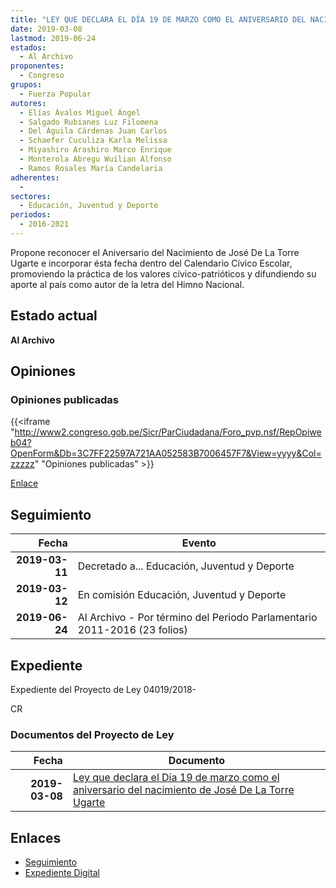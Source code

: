 ```yaml
---
title: "LEY QUE DECLARA EL DÍA 19 DE MARZO COMO EL ANIVERSARIO DEL NACIMIENTO DE JOSÉ DE LA TORRE UGARTE"
date: 2019-03-08
lastmod: 2019-06-24
estados: 
  - Al Archivo
proponentes: 
  - Congreso
grupos: 
  - Fuerza Popular
autores: 
  - Elías Ávalos Miguel Ángel
  - Salgado Rubianes Luz Filomena
  - Del Águila Cárdenas Juan Carlos
  - Schaefer Cuculiza Karla Melissa
  - Miyashiro Arashiro Marco Enrique
  - Monterola Abregu Wuilian Alfonso
  - Ramos Rosales María Candelaria
adherentes: 
  - 
sectores: 
  - Educación, Juventud y Deporte
periodos: 
  - 2016-2021
---
```


Propone reconocer el Aniversario del Nacimiento de José De La Torre Ugarte e incorporar ésta fecha dentro del Calendario Cívico Escolar, promoviendo la práctica de los valores cívico-patrióticos y difundiendo su aporte al país como autor de la letra del Himno Nacional.


## Estado actual

**Al Archivo**

## Opiniones

### Opiniones publicadas

{{<iframe "http://www2.congreso.gob.pe/Sicr/ParCiudadana/Foro_pvp.nsf/RepOpiweb04?OpenForm&Db=3C7FF22597A721AA052583B7006457F7&View=yyyy&Col=zzzzz" "Opiniones publicadas" >}}

[Enlace](http://www2.congreso.gob.pe/Sicr/ParCiudadana/Foro_pvp.nsf/RepOpiweb04?OpenForm&Db=3C7FF22597A721AA052583B7006457F7&View=yyyy&Col=zzzzz)

## Seguimiento

| Fecha | Evento |
|------:|--------|
| **2019-03-11** | Decretado a... Educación, Juventud y Deporte|
| **2019-03-12** | En comisión Educación, Juventud y Deporte|
| **2019-06-24** | Al Archivo - Por término del Periodo Parlamentario 2011-2016 (23 folios)|


## Expediente

Expediente del Proyecto de Ley 04019/2018-

CR


### Documentos del Proyecto de Ley

| Fecha | Documento |
|------:|--------|
| **2019-03-08** | [Ley que declara el Día 19 de marzo como el aniversario del nacimiento de José De La Torre Ugarte](http://www.leyes.congreso.gob.pe/Documentos/2016_2021/Proyectos_de_Ley_y_de_Resoluciones_Legislativas/PL0401920190308.pdf) |

## Enlaces 

- [Seguimiento](http://www2.congreso.gob.pe/Sicr/TraDocEstProc/CLProLey2016.nsf/f7fff46988ca05b1052578e100829cc7/76a90cba0ea4200c052583b7005d97bb?OpenDocument)
- [Expediente Digital](http://www2.congreso.gob.pe/Sicr/TraDocEstProc/CLProLey2016.nsf/f7fff46988ca05b1052578e100829cc7/76a90cba0ea4200c052583b7005d97bb?OpenDocument&Click=05257FB7005EB655.eb71d0cf91d8294e05256cdf006b5706/$Body/0.1C6C)
